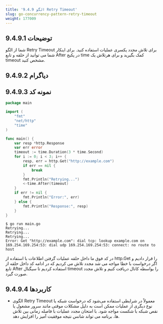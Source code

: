 ```yaml
---
title: '9.4.9 الگو Retry Timeout'
slug: go-concurrency-pattern-retry-timeout
weight: 177009
---
```



## 9.4.9.1 توضیحات

شما از الگو Retry Timeout برای تلاش مجدد یکسری عملیات استفاده کنید. برای اینکار شما می توانید از حلقه و تابع After در پکیج time کمک بگیرید و برای هرتلاش یک timeout مشخص کنید.

## 9.4.9.2 دیاگرام

## 9.4.9.3 نمونه کد
```go
package main

import (
	"fmt"
	"net/http"
	"time"
)

func main() {
	var resp *http.Response
	var err error
	timeout := time.Duration(3 * time.Second)
	for i := 0; i < 3; i++ {
		resp, err = http.Get("http://example.com")
		if err == nil {
			break
		}
		fmt.Println("Retrying...")
		<-time.After(timeout)
	}
	if err != nil {
		fmt.Println("Error:", err)
	} else {
		fmt.Println("Response:", resp)
	}
}
```

```shell
$ go run main.go
Retrying...
Retrying...
Retrying...
Error: Get "http://example.com": dial tcp: lookup example.com on 169.254.169.254:53: dial udp 169.254.169.254:53: connect: no route to host
```

در کد فوق ما داخل حلقه عملیات گرفتن اطلاعات با استفاده از http.Get را قرار دادیم و اگر درخواست با خطا مواجه می شد مجدد تلاش می کردیم که در ادامه کد داخل حلقه از تابع After استفاده کردیم تا سیگنال timeout را بواسطه کانال دریافت کنیم و تلاش مجدد صورت گیرد.

## 9.4.9.4 کاربردها

- الگوی Retry Timeout معمولاً در شرایطی استفاده می‌شود که درخواست شبکه یا نوع دیگری از عملیات ممکن است به دلیل مشکلات موقتی مانند سرور مشغول یا نقص شبکه با شکست مواجه شود. با امتحان مجدد عملیات با فاصله زمانی بین تلاش ها، برنامه می تواند شانس نتیجه موفقیت آمیز را افزایش دهد.